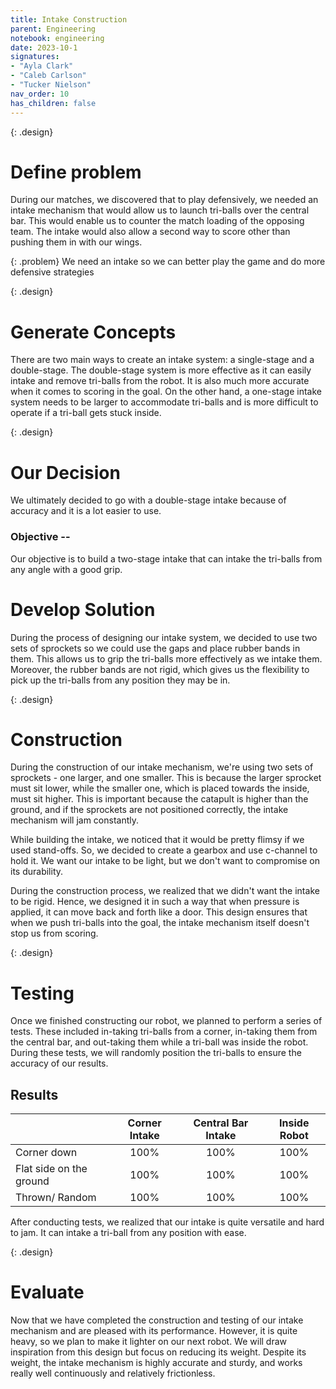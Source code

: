 ```yaml
---
title: Intake Construction
parent: Engineering
notebook: engineering
date: 2023-10-1
signatures:
- "Ayla Clark"
- "Caleb Carlson"
- "Tucker Nielson"
nav_order: 10
has_children: false
---
```


 {: .design}
# Define problem 

During our matches, we discovered that to play defensively, we needed an intake mechanism that would allow us to launch tri-balls over the central bar. This would enable us to counter the match loading of the opposing team. The intake would also allow a second way to score other than pushing them in with our wings.

 {: .problem}
We need an intake so we can better play the game and do more defensive strategies 

{: .design}
# Generate Concepts

There are two main ways to create an intake system: a single-stage and a double-stage. The double-stage system is more effective as it can easily intake and remove tri-balls from the robot. It is also much more accurate when it comes to scoring in the goal. On the other hand, a one-stage intake system needs to be larger to accommodate tri-balls and is more difficult to operate if a tri-ball gets stuck inside.

{: .design}
# Our Decision

We ultimately decided to go with a double-stage intake because of accuracy and it is a lot easier to use.

### Objective --

Our objective is to build a two-stage intake that can intake the tri-balls from any angle with a good grip.

# Develop Solution 

During the process of designing our intake system, we decided to use two sets of sprockets so we could use the gaps and place rubber bands in them. This allows us to grip the tri-balls more effectively as we intake them. Moreover, the rubber bands are not rigid, which gives us the flexibility to pick up the tri-balls from any position they may be in.

{: .design}
# Construction

During the construction of our intake mechanism, we're using two sets of sprockets - one larger, and one smaller. This is because the larger sprocket must sit lower, while the smaller one, which is placed towards the inside, must sit higher. This is important because the catapult is higher than the ground, and if the sprockets are not positioned correctly, the intake mechanism will jam constantly. 

While building the intake, we noticed that it would be pretty flimsy if we used stand-offs. So, we decided to create a gearbox and use c-channel to hold it. We want our intake to be light, but we don't want to compromise on its durability. 

During the construction process, we realized that we didn't want the intake to be rigid. Hence, we designed it in such a way that when pressure is applied, it can move back and forth like a door. This design ensures that when we push tri-balls into the goal, the intake mechanism itself doesn't stop us from scoring.

{: .design}
# Testing

Once we finished constructing our robot, we planned to perform a series of tests. These included in-taking tri-balls from a corner, in-taking them from the central bar, and out-taking them while a tri-ball was inside the robot. During these tests, we will randomly position the tri-balls to ensure the accuracy of our results.

## Results 

| | Corner Intake| Central Bar Intake | Inside Robot |
|:---|:---:|:---:|:---:|
| Corner down | 100% | 100% | 100% |
|  Flat side on the ground  | 100% | 100% | 100% |
| Thrown/ Random | 100% | 100% | 100% |

After conducting tests, we realized that our intake is quite versatile and hard to jam. It can intake a tri-ball from any position with ease. 

{: .design}
# Evaluate

Now that we have completed the construction and testing of our intake mechanism and are pleased with its performance. However, it is quite heavy, so we plan to make it lighter on our next robot. We will draw inspiration from this design but focus on reducing its weight. Despite its weight, the intake mechanism is highly accurate and sturdy, and works really well continuously and relatively frictionless.
